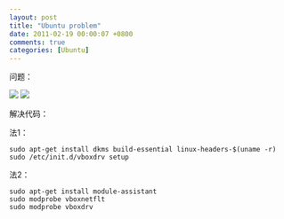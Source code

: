 ```yaml
---
layout: post
title: "Ubuntu problem"
date: 2011-02-19 00:00:07 +0800
comments: true
categories: [Ubuntu]
---
```


问题：

![](http://unkeltao.qiniudn.com/IMG_002.jpg)
![](http://unkeltao.qiniudn.com/IMG_003.jpg)

解决代码：

法1：
```
sudo apt-get install dkms build-essential linux-headers-$(uname -r) 
sudo /etc/init.d/vboxdrv setup
```

法2：
```
sudo apt-get install module-assistant
sudo modprobe vboxnetflt
sudo modprobe vboxdrv
```